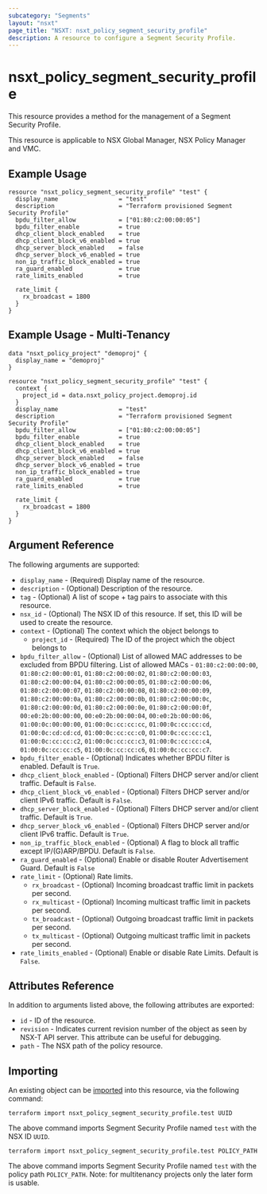 ```yaml
---
subcategory: "Segments"
layout: "nsxt"
page_title: "NSXT: nsxt_policy_segment_security_profile"
description: A resource to configure a Segment Security Profile.
---
```


# nsxt_policy_segment_security_profile

This resource provides a method for the management of a Segment Security Profile.

This resource is applicable to NSX Global Manager, NSX Policy Manager and VMC.

## Example Usage

```hcl
resource "nsxt_policy_segment_security_profile" "test" {
  display_name                 = "test"
  description                  = "Terraform provisioned Segment Security Profile"
  bpdu_filter_allow            = ["01:80:c2:00:00:05"]
  bpdu_filter_enable           = true
  dhcp_client_block_enabled    = true
  dhcp_client_block_v6_enabled = true
  dhcp_server_block_enabled    = false
  dhcp_server_block_v6_enabled = true
  non_ip_traffic_block_enabled = true
  ra_guard_enabled             = true
  rate_limits_enabled          = true

  rate_limit {
    rx_broadcast = 1800
  }
}
```

## Example Usage - Multi-Tenancy

```hcl
data "nsxt_policy_project" "demoproj" {
  display_name = "demoproj"
}

resource "nsxt_policy_segment_security_profile" "test" {
  context {
    project_id = data.nsxt_policy_project.demoproj.id
  }
  display_name                 = "test"
  description                  = "Terraform provisioned Segment Security Profile"
  bpdu_filter_allow            = ["01:80:c2:00:00:05"]
  bpdu_filter_enable           = true
  dhcp_client_block_enabled    = true
  dhcp_client_block_v6_enabled = true
  dhcp_server_block_enabled    = false
  dhcp_server_block_v6_enabled = true
  non_ip_traffic_block_enabled = true
  ra_guard_enabled             = true
  rate_limits_enabled          = true

  rate_limit {
    rx_broadcast = 1800
  }
}
```

## Argument Reference

The following arguments are supported:

* `display_name` - (Required) Display name of the resource.
* `description` - (Optional) Description of the resource.
* `tag` - (Optional) A list of scope + tag pairs to associate with this resource.
* `nsx_id` - (Optional) The NSX ID of this resource. If set, this ID will be used to create the resource.
* `context` - (Optional) The context which the object belongs to
  * `project_id` - (Required) The ID of the project which the object belongs to
* `bpdu_filter_allow` - (Optional) List of allowed MAC addresses to be excluded from BPDU filtering. List of allowed MACs - `01:80:c2:00:00:00`, `01:80:c2:00:00:01`, `01:80:c2:00:00:02`, `01:80:c2:00:00:03`, `01:80:c2:00:00:04`, `01:80:c2:00:00:05`, `01:80:c2:00:00:06`, `01:80:c2:00:00:07`, `01:80:c2:00:00:08`, `01:80:c2:00:00:09`, `01:80:c2:00:00:0a`, `01:80:c2:00:00:0b`, `01:80:c2:00:00:0c`, `01:80:c2:00:00:0d`, `01:80:c2:00:00:0e`, `01:80:c2:00:00:0f`, `00:e0:2b:00:00:00`, `00:e0:2b:00:00:04`, `00:e0:2b:00:00:06`, `01:00:0c:00:00:00`, `01:00:0c:cc:cc:cc`, `01:00:0c:cc:cc:cd`, `01:00:0c:cd:cd:cd`, `01:00:0c:cc:cc:c0`, `01:00:0c:cc:cc:c1`, `01:00:0c:cc:cc:c2`, `01:00:0c:cc:cc:c3`, `01:00:0c:cc:cc:c4`, `01:00:0c:cc:cc:c5`, `01:00:0c:cc:cc:c6`, `01:00:0c:cc:cc:c7`.
* `bpdu_filter_enable` - (Optional) Indicates whether BPDU filter is enabled. Default is `True`.
* `dhcp_client_block_enabled` - (Optional) Filters DHCP server and/or client traffic. Default is `False`.
* `dhcp_client_block_v6_enabled` - (Optional) Filters DHCP server and/or client IPv6 traffic. Default is `False`.
* `dhcp_server_block_enabled` - (Optional) Filters DHCP server and/or client traffic. Default is `True`.
* `dhcp_server_block_v6_enabled` - (Optional) Filters DHCP server and/or client IPv6 traffic. Default is `True`.
* `non_ip_traffic_block_enabled` - (Optional) A flag to block all traffic except IP/(G)ARP/BPDU. Default is `False`.
* `ra_guard_enabled` - (Optional) Enable or disable Router Advertisement Guard. Default is `False`
* `rate_limit` - (Optional) Rate limits.
  * `rx_broadcast` - (Optional) Incoming broadcast traffic limit in packets per second.
  * `rx_multicast` - (Optional) Incoming multicast traffic limit in packets per second.
  * `tx_broadcast` - (Optional) Outgoing broadcast traffic limit in packets per second.
  * `tx_multicast` - (Optional) Outgoing multicast traffic limit in packets per second.
* `rate_limits_enabled` - (Optional) Enable or disable Rate Limits. Default is `False`.


## Attributes Reference

In addition to arguments listed above, the following attributes are exported:

* `id` - ID of the resource.
* `revision` - Indicates current revision number of the object as seen by NSX-T API server. This attribute can be useful for debugging.
* `path` - The NSX path of the policy resource.

## Importing

An existing object can be [imported][docs-import] into this resource, via the following command:

[docs-import]: https://www.terraform.io/cli/import

```
terraform import nsxt_policy_segment_security_profile.test UUID
```

The above command imports Segment Security Profile named `test` with the NSX ID `UUID`.

```
terraform import nsxt_policy_segment_security_profile.test POLICY_PATH
```

The above command imports Segment Security Profile named `test` with the policy path `POLICY_PATH`.
Note: for multitenancy projects only the later form is usable.
